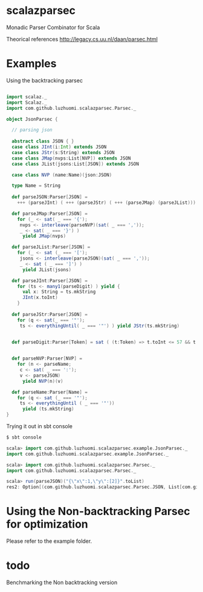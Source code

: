scalazparsec
============

Monadic Parser Combinator for Scala 

Theorical references 
http://legacy.cs.uu.nl/daan/parsec.html

Examples
===========
Using the backtracking parsec

```scala

import scalaz._
import Scalaz._
import com.github.luzhuomi.scalazparsec.Parsec._

object JsonParsec {

  // parsing json
	      
  abstract class JSON { }
  case class JInt(i:Int) extends JSON
  case class JStr(s:String) extends JSON
  case class JMap(nvps:List[NVP]) extends JSON
  case class JList(jsons:List[JSON]) extends JSON

  case class NVP (name:Name)(json:JSON) 

  type Name = String
  
  def parseJSON:Parser[JSON] = 
    +++ (parseJInt) ( +++ (parseJStr) ( +++ (parseJMap) (parseJList)))

  def parseJMap:Parser[JSON] = 
    for (_ <- sat( _ === '{');
	 nvps <- interleave(parseNVP)(sat( _ === ','));
	 _ <- sat( _ === '}') )
      yield JMap(nvps)

  def parseJList:Parser[JSON] =
    for (_ <- sat (_ === '[');
	 jsons <- interleave(parseJSON)(sat( _ === ','));
	 _ <- sat ( _ === ']') ) 
      yield JList(jsons)

  def parseJInt:Parser[JSON] =
    for (ts <- many1(parseDigit) ) yield {
      val x: String = ts.mkString
      JInt(x.toInt)
    }
  
  def parseJStr:Parser[JSON] = 
    for (q <- sat(_ === '"');
	 ts <- everythingUntil( _ === '"') ) yield JStr(ts.mkString) 


  def parseDigit:Parser[Token] = sat ( (t:Token) => t.toInt <= 57 && t.toInt >= 48 )
    

  def parseNVP:Parser[NVP] = 
    for (n <- parseName;
	 c <- sat( _ === ':');
	 v <- parseJSON) 
      yield NVP(n)(v)

  def parseName:Parser[Name] = 
    for (q <- sat (_ === '"');
	 ts <- everythingUntil ( _ === '"'))
      yield (ts.mkString)
}
```

Trying it out in sbt console
```scala
$ sbt console

scala> import com.github.luzhuomi.scalazparsec.example.JsonParsec._
import com.github.luzhuomi.scalazparsec.example.JsonParsec._

scala> import com.github.luzhuomi.scalazparsec.Parsec._
import com.github.luzhuomi.scalazparsec.Parsec._

scala> run(parseJSON)("{\"x\":1,\"y\":[2]}".toList)
res2: Option[(com.github.luzhuomi.scalazparsec.Parsec.JSON, List[com.github.luzhuomi.scalazparsec.Parsec.Token])] = Some((JMap(List(NVP(x), NVP(y))),List()))
```


Using the Non-backtracking Parsec for optimization
============
Please refer to the example folder.

todo
============
Benchmarking the Non backtracking version 
